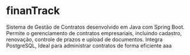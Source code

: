 # finanTrack
Sistema de Gestão de Contratos desenvolvido em Java com Spring Boot. Permite o gerenciamento de contratos empresariais, incluindo cadastro, renovação, controle de prazos e upload de documentos. Integra PostgreSQL, Ideal para administrar contratos de forma eficiente
aaa